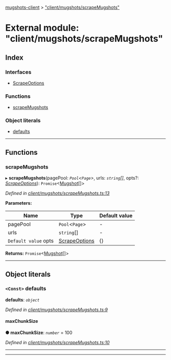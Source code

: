 [mugshots-client](../README.md) > ["client/mugshots/scrapeMugshots"](../modules/_client_mugshots_scrapemugshots_.md)

# External module: "client/mugshots/scrapeMugshots"

## Index

### Interfaces

* [ScrapeOptions](../interfaces/_client_mugshots_scrapemugshots_.scrapeoptions.md)

### Functions

* [scrapeMugshots](_client_mugshots_scrapemugshots_.md#scrapemugshots)

### Object literals

* [defaults](_client_mugshots_scrapemugshots_.md#defaults)

---

## Functions

<a id="scrapemugshots"></a>

###  scrapeMugshots

▸ **scrapeMugshots**(pagePool: *`Pool`<`Page`>*, urls: *`string`[]*, opts?: *[ScrapeOptions](../interfaces/_client_mugshots_scrapemugshots_.scrapeoptions.md)*): `Promise`<[Mugshot](../interfaces/_client_types_mugshot_.mugshot.md)[]>

*Defined in [client/mugshots/scrapeMugshots.ts:13](https://github.com/agaricide/mugshots-client/blob/63bcee9/src/client/mugshots/scrapeMugshots.ts#L13)*

**Parameters:**

| Name | Type | Default value |
| ------ | ------ | ------ |
| pagePool | `Pool`<`Page`> | - |
| urls | `string`[] | - |
| `Default value` opts | [ScrapeOptions](../interfaces/_client_mugshots_scrapemugshots_.scrapeoptions.md) |  {} |

**Returns:** `Promise`<[Mugshot](../interfaces/_client_types_mugshot_.mugshot.md)[]>

___

## Object literals

<a id="defaults"></a>

### `<Const>` defaults

**defaults**: *`object`*

*Defined in [client/mugshots/scrapeMugshots.ts:9](https://github.com/agaricide/mugshots-client/blob/63bcee9/src/client/mugshots/scrapeMugshots.ts#L9)*

<a id="defaults.maxchunksize"></a>

####  maxChunkSize

**● maxChunkSize**: *`number`* = 100

*Defined in [client/mugshots/scrapeMugshots.ts:10](https://github.com/agaricide/mugshots-client/blob/63bcee9/src/client/mugshots/scrapeMugshots.ts#L10)*

___

___

